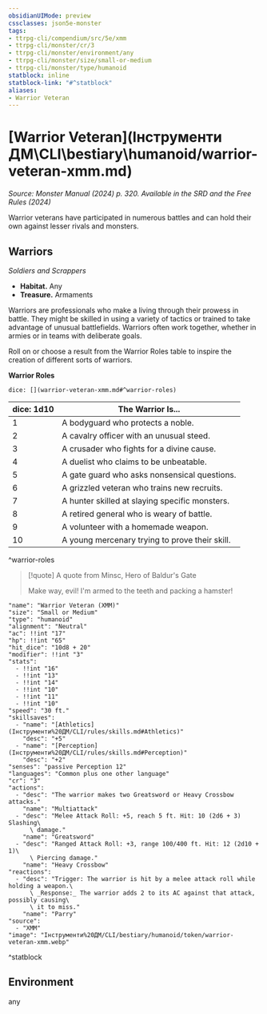 ```yaml
---
obsidianUIMode: preview
cssclasses: json5e-monster
tags:
- ttrpg-cli/compendium/src/5e/xmm
- ttrpg-cli/monster/cr/3
- ttrpg-cli/monster/environment/any
- ttrpg-cli/monster/size/small-or-medium
- ttrpg-cli/monster/type/humanoid
statblock: inline
statblock-link: "#^statblock"
aliases:
- Warrior Veteran
---
```

# [Warrior Veteran](Інструменти ДМ\CLI\bestiary\humanoid/warrior-veteran-xmm.md)
*Source: Monster Manual (2024) p. 320. Available in the <span title='Systems Reference Document (5.2)'>SRD</span> and the Free Rules (2024)*  

Warrior veterans have participated in numerous battles and can hold their own against lesser rivals and monsters.

## Warriors

*Soldiers and Scrappers*

- **Habitat.** Any  
- **Treasure.** Armaments  

Warriors are professionals who make a living through their prowess in battle. They might be skilled in using a variety of tactics or trained to take advantage of unusual battlefields. Warriors often work together, whether in armies or in teams with deliberate goals.

Roll on or choose a result from the Warrior Roles table to inspire the creation of different sorts of warriors.

**Warrior Roles**

`dice: [](warrior-veteran-xmm.md#^warrior-roles)`

| dice: 1d10 | The Warrior Is... |
|------------|-------------------|
| 1 | A bodyguard who protects a noble. |
| 2 | A cavalry officer with an unusual steed. |
| 3 | A crusader who fights for a divine cause. |
| 4 | A duelist who claims to be unbeatable. |
| 5 | A gate guard who asks nonsensical questions. |
| 6 | A grizzled veteran who trains new recruits. |
| 7 | A hunter skilled at slaying specific monsters. |
| 8 | A retired general who is weary of battle. |
| 9 | A volunteer with a homemade weapon. |
| 10 | A young mercenary trying to prove their skill. |
^warrior-roles

> [!quote] A quote from Minsc, Hero of Baldur's Gate  
> 
> Make way, evil! I'm armed to the teeth and packing a hamster!


```statblock
"name": "Warrior Veteran (XMM)"
"size": "Small or Medium"
"type": "humanoid"
"alignment": "Neutral"
"ac": !!int "17"
"hp": !!int "65"
"hit_dice": "10d8 + 20"
"modifier": !!int "3"
"stats":
  - !!int "16"
  - !!int "13"
  - !!int "14"
  - !!int "10"
  - !!int "11"
  - !!int "10"
"speed": "30 ft."
"skillsaves":
  - "name": "[Athletics](Інструменти%20ДМ/CLI/rules/skills.md#Athletics)"
    "desc": "+5"
  - "name": "[Perception](Інструменти%20ДМ/CLI/rules/skills.md#Perception)"
    "desc": "+2"
"senses": "passive Perception 12"
"languages": "Common plus one other language"
"cr": "3"
"actions":
  - "desc": "The warrior makes two Greatsword or Heavy Crossbow attacks."
    "name": "Multiattack"
  - "desc": "Melee Attack Roll: +5, reach 5 ft. Hit: 10 (2d6 + 3) Slashing\
      \ damage."
    "name": "Greatsword"
  - "desc": "Ranged Attack Roll: +3, range 100/400 ft. Hit: 12 (2d10 + 1)\
      \ Piercing damage."
    "name": "Heavy Crossbow"
"reactions":
  - "desc": "Trigger: The warrior is hit by a melee attack roll while holding a weapon.\
      \ _Response:_ The warrior adds 2 to its AC against that attack, possibly causing\
      \ it to miss."
    "name": "Parry"
"source":
  - "XMM"
"image": "Інструменти%20ДМ/CLI/bestiary/humanoid/token/warrior-veteran-xmm.webp"
```
^statblock

## Environment

any